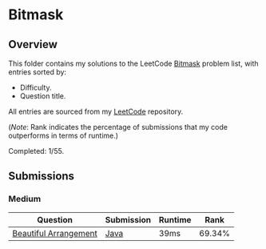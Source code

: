 # Bitmask

## Overview
This folder contains my solutions to the LeetCode [Bitmask](https://leetcode.com/problem-list/bitmask/) problem list,
with entries sorted by:
- Difficulty.
- Question title.

All entries are sourced from my [LeetCode](https://github.com/shumarb/leetcode) repository.

(*Note*: Rank indicates the percentage of submissions that my code outperforms in terms of runtime.)

Completed: 1/55.

## Submissions
### Medium
| Question                                                                                  | Submission                                                                                  | Runtime | Rank   |
|-------------------------------------------------------------------------------------------|---------------------------------------------------------------------------------------------|---------|--------|
| [Beautiful Arrangement](https://leetcode.com/problems/beautiful-arrangement/description/) | [Java](https://github.com/shumarb/leetcode/blob/main/submissions/BeautifulArrangement.java) | 39ms    | 69.34% |
